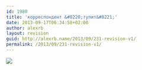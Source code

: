 ```yaml
---
id: 1980
title: 'корреспондент &#8220;тупит&#8221;'
date: 2013-09-17T06:34:58+02:00
author: alexrb
layout: revision
guid: http://alexrb.name/2013/09/231-revision-v1/
permalink: /2013/09/231-revision-v1/
---
```

<img src="http://img.lj.com.ua/alexrb-aka-ral/pritupil.jpg" border=0>